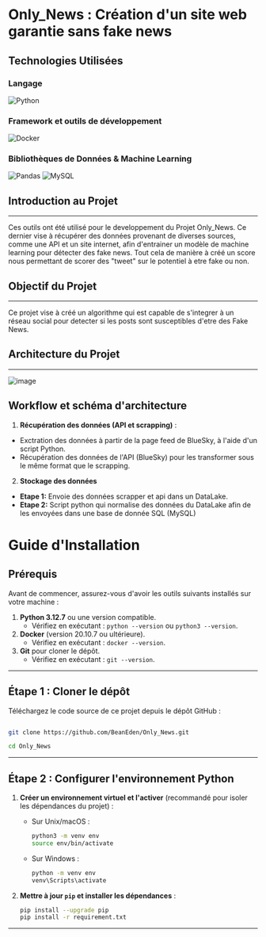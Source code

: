# Only_News : Création d'un site web garantie sans fake news

## Technologies Utilisées

### Langage

![Python](https://img.shields.io/badge/Python-3.12.7-blue?logo=python&logoColor=white)

### Framework et outils de développement

![Docker](https://img.shields.io/badge/Docker-20.10.7-blue?logo=docker&logoColor=white)


### Bibliothèques de Données & Machine Learning

![Pandas](https://img.shields.io/badge/Pandas-1.5.2-brightgreen?logo=pandas&logoColor=white)
![MySQL](https://img.shields.io/badge/MySQL-8.4-brightgreen?logo=mysql&logoColor=white)

## Introduction au Projet
---

Ces outils ont été utilisé pour le developpement du Projet Only_News. Ce dernier vise à récupérer des données provenant de diverses sources, comme une API et un site internet, afin d'entrainer un modèle de machine learning pour détecter des fake news. Tout cela de manière à créé un score nous permettant de scorer des "tweet" sur le potentiel à etre fake ou non.

## Objectif du Projet 
---
Ce projet vise à créé un algorithme qui est capable de s'integrer à un réseau social pour detecter si les posts sont susceptibles d'etre des Fake News. 

## Architecture du Projet
---

![image](https://github.com/user-attachments/assets/df1cfa05-c7e3-4f20-acb0-2c293f22c9e3)


## Workflow et schéma d'architecture

1. **Récupération des données (API et scrapping)** :

  - Exctration des données à partir de la page feed de BlueSky, à l'aide d'un script Python.
  - Récupération des données de l'API (BlueSky) pour les transformer sous le même format que le scrapping.

2. **Stockage des données**

  - **Etape 1:** Envoie des données scrapper et api dans un DataLake.
  - **Etape 2:** Script python qui normalise des données du DataLake afin de les envoyées dans une base de donnée SQL (MySQL)

# **Guide d'Installation**

## **Prérequis**
Avant de commencer, assurez-vous d'avoir les outils suivants installés sur votre machine :
1. **Python 3.12.7** ou une version compatible.
   - Vérifiez en exécutant : `python --version` ou `python3 --version`.
2. **Docker** (version 20.10.7 ou ultérieure).
   - Vérifiez en exécutant : `docker --version`.
3. **Git** pour cloner le dépôt.
   - Vérifiez en exécutant : `git --version`.

---

## **Étape 1 : Cloner le dépôt**
Téléchargez le code source de ce projet depuis le dépôt GitHub :
```bash

git clone https://github.com/BeanEden/Only_News.git

cd Only_News
```
---

## **Étape 2 : Configurer l'environnement Python**

1. **Créer un environnement virtuel et l'activer** (recommandé pour isoler les dépendances du projet) :
   - Sur Unix/macOS :
     ```bash
     python3 -m venv env
     source env/bin/activate
     ```
   - Sur Windows :
     ```bash
     python -m venv env
     venv\Scripts\activate
     ```

2. **Mettre à jour `pip` et installer les dépendances** :
   ```bash
   pip install --upgrade pip
   pip install -r requirement.txt
   ```
---
